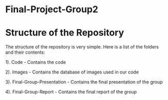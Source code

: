 # Final-Project-Group2

# Structure of the Repository

The structure of the repository is very simple. Here is a list of the folders and their contents:

1). Code - Contains the code

2). Images - Contains the database of images used in our code

3). Final-Group-Presentation - Contains the final presentation of the group

4). Final-Group-Report - Contains the final report of the group
